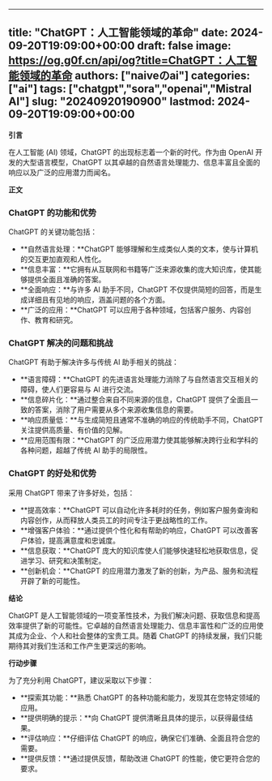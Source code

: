 
---
title: "ChatGPT：人工智能领域的革命"
date: 2024-09-20T19:09:00+00:00
draft: false
image: https://og.g0f.cn/api/og?title=ChatGPT：人工智能领域的革命
authors: ["naiveのai"]
categories: ["ai"]
tags: ["chatgpt","sora","openai","Mistral AI"]
slug: "20240920190900"
lastmod: 2024-09-20T19:09:00+00:00
---
**引言**

在人工智能 (AI) 领域，ChatGPT 的出现标志着一个新的时代。作为由 OpenAI 开发的大型语言模型，ChatGPT 以其卓越的自然语言处理能力、信息丰富且全面的响应以及广泛的应用潜力而闻名。

**正文**

### ChatGPT 的功能和优势

ChatGPT 的关键功能包括：

- **自然语言处理：**ChatGPT 能够理解和生成类似人类的文本，使与计算机的交互更加直观和人性化。
- **信息丰富：**它拥有从互联网和书籍等广泛来源收集的庞大知识库，使其能够提供全面且准确的答案。
- **全面响应：**与许多 AI 助手不同，ChatGPT 不仅提供简短的回答，而是生成详细且有见地的响应，涵盖问题的各个方面。
- **广泛的应用：**ChatGPT 可以应用于各种领域，包括客户服务、内容创作、教育和研究。

### ChatGPT 解决的问题和挑战

ChatGPT 有助于解决许多与传统 AI 助手相关的挑战：

- **语言障碍：**ChatGPT 的先进语言处理能力消除了与自然语言交互相关的障碍，使人们更容易与 AI 进行交流。
- **信息碎片化：**通过整合来自不同来源的信息，ChatGPT 提供了全面且一致的答案，消除了用户需要从多个来源收集信息的需要。
- **响应质量低：**与生成简短且通常不准确的响应的传统助手不同，ChatGPT 关注提供高质量、有价值的见解。
- **应用范围有限：**ChatGPT 的广泛应用潜力使其能够解决跨行业和学科的各种问题，超越了传统 AI 助手的局限性。

### ChatGPT 的好处和优势

采用 ChatGPT 带来了许多好处，包括：

- **提高效率：**ChatGPT 可以自动化许多耗时的任务，例如客户服务查询和内容创作，从而释放人类员工的时间专注于更战略性的工作。
- **增强客户体验：**通过提供个性化和有帮助的响应，ChatGPT 可以改善客户体验，提高满意度和忠诚度。
- **信息获取：**ChatGPT 庞大的知识库使人们能够快速轻松地获取信息，促进学习、研究和决策制定。
- **创新机会：**ChatGPT 的应用潜力激发了新的创新，为产品、服务和流程开辟了新的可能性。

**结论**

ChatGPT 是人工智能领域的一项变革性技术，为我们解决问题、获取信息和提高效率提供了新的可能性。它卓越的自然语言处理能力、信息丰富性和广泛的应用使其成为企业、个人和社会整体的宝贵工具。随着 ChatGPT 的持续发展，我们只能期待其对我们生活和工作产生更深远的影响。

**行动步骤**

为了充分利用 ChatGPT，建议采取以下步骤：

- **探索其功能：**熟悉 ChatGPT 的各种功能和能力，发现其在您特定领域的应用。
- **提供明确的提示：**向 ChatGPT 提供清晰且具体的提示，以获得最佳结果。
- **评估响应：**仔细评估 ChatGPT 的响应，确保它们准确、全面且符合您的需要。
- **提供反馈：**通过提供反馈，帮助改进 ChatGPT 的性能，使它更符合您的要求。